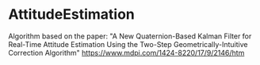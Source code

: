 # AttitudeEstimation

Algorithm based on the paper:
"A New Quaternion-Based Kalman Filter for Real-Time Attitude Estimation Using the Two-Step Geometrically-Intuitive Correction Algorithm"
https://www.mdpi.com/1424-8220/17/9/2146/htm
